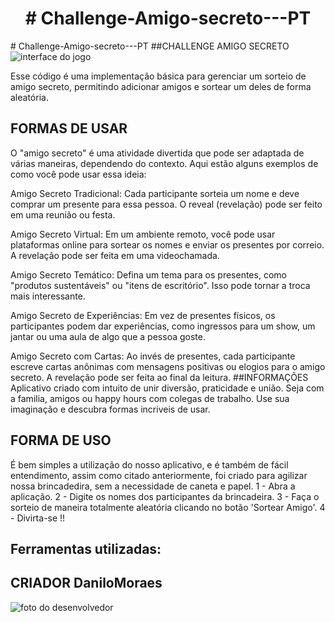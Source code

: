 <h1 align="center"> # Challenge-Amigo-secreto---PT </h1> # Challenge-Amigo-secreto---PT
##CHALLENGE AMIGO SECRETO <img src="![amigo-secreto](https://github.com/user-attachments/assets/1ee6fc29-c0b2-42f4-9184-06efe6414367)
" alt="interface do jogo">

Esse código é uma implementação básica para gerenciar um sorteio de amigo secreto, permitindo adicionar amigos e sortear um deles de forma aleatória. 
## FORMAS DE USAR
O "amigo secreto" é uma atividade divertida que pode ser adaptada de várias maneiras, dependendo do contexto. Aqui estão alguns exemplos de como você pode usar essa ideia:

Amigo Secreto Tradicional: Cada participante sorteia um nome e deve comprar um presente para essa pessoa. O reveal (revelação) pode ser feito em uma reunião ou festa.

Amigo Secreto Virtual: Em um ambiente remoto, você pode usar plataformas online para sortear os nomes e enviar os presentes por correio. A revelação pode ser feita em uma videochamada.

Amigo Secreto Temático: Defina um tema para os presentes, como "produtos sustentáveis" ou "itens de escritório". Isso pode tornar a troca mais interessante.

Amigo Secreto de Experiências: Em vez de presentes físicos, os participantes podem dar experiências, como ingressos para um show, um jantar ou uma aula de algo que a pessoa goste.

Amigo Secreto com Cartas: Ao invés de presentes, cada participante escreve cartas anônimas com mensagens positivas ou elogios para o amigo secreto. A revelação pode ser feita ao final da leitura.
##INFORMAÇÕES 
Aplicativo criado com intuito de unir diversão, praticidade e união. Seja com a familia, amigos ou happy hours com colegas de trabalho. Use sua imaginação e descubra formas incriveis de usar.

## FORMA DE USO
É bem simples a utilização do nosso aplicativo, e é também de fácil entendimento, assim como citado anteriormente, foi criado para agilizar nossa brincadedira, sem a necessidade de caneta e papel.
1 - Abra a aplicação. 
2 - Digite os nomes dos participantes da brincadeira.
3 - Faça o sorteio de maneira totalmente aleatória clicando no botão 'Sortear Amigo'.
4 - Divirta-se !!
## Ferramentas utilizadas:

## CRIADOR DaniloMoraes
<img src="[URL_da_Imagem](https://media.licdn.com/dms/image/v2/D4D03AQED7XuvIDfnVw/profile-displayphoto-shrink_800_800/B4DZRnUYWxHYAc-/0/1736900184665?e=1744848000&v=beta&t=pGEKk0jYKp4kqg7TZLab3Js-e5rY8gOUXBYsIhcQZPY)" alt="foto do desenvolvedor">
